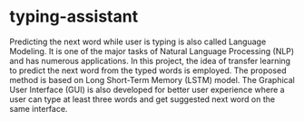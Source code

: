 # typing-assistant
Predicting the next word while user is typing is also called Language Modeling. It is one of the major tasks of Natural Language Processing (NLP) and has numerous applications. In this project, the idea of transfer learning to predict the next word from the typed words is employed. The proposed method is based on Long Short-Term Memory (LSTM) model. The Graphical User Interface (GUI) is also developed for better user experience where a user can type at least three words and get suggested next word on the same interface.
